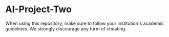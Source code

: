 # AI-Project-Two

When using this repository, make sure to follow your institution's academic guidelines. We strongly discourage any form of cheating.
